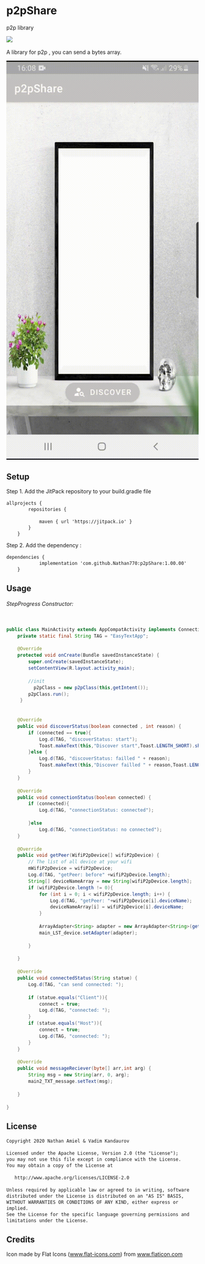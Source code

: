 # p2pShare
p2p library

[![](https://jitpack.io/v/Nathan770/p2pShare.svg)](https://jitpack.io/#Nathan770/p2pShare)

A library for p2p , you can send a bytes array.


<img src="https://github.com/Nathan770/p2pShare/blob/master/p2pShareExplication.gif"  width="512">


## Setup 

Step 1. Add the JitPack repository to your build.gradle file
```
allprojects {
		repositories {
		
			maven { url 'https://jitpack.io' }
		}
	}
```

Step 2. Add the dependency :
```
dependencies {
 	        implementation 'com.github.Nathan770:p2pShare:1.00.00'
	}
```

## Usage

###### StepProgress Constructor:
```java

public class MainActivity extends AppCompatActivity implements ConnectionSatutsCallBack {
    private static final String TAG = "EasyTextApp";

    @Override
    protected void onCreate(Bundle savedInstanceState) {
        super.onCreate(savedInstanceState);
        setContentView(R.layout.activity_main);
	      
        //init
	      p2pClass = new p2pClass(this,getIntent());
        p2pClass.run();
     }
     
    
    @Override
    public void discoverStatus(boolean connected , int reason) {
        if (connected == true){
            Log.d(TAG, "discoverStatus: start");
            Toast.makeText(this,"Discover start",Toast.LENGTH_SHORT).show();
        }else {
            Log.d(TAG, "discoverStatus: failled " + reason);
            Toast.makeText(this,"Discover failled " + reason,Toast.LENGTH_SHORT).show();
        }
    }

    @Override
    public void connectionStatus(boolean connected) {
        if (connected){
            Log.d(TAG, "connectionStatus: connected");

        }else
            Log.d(TAG, "connectionStatus: no connected");
    }

    @Override
    public void getPeer(WifiP2pDevice[] wifiP2pDevice) {
        // The list of all device at your wifi
        mWifiP2pDevice = wifiP2pDevice;
        Log.d(TAG, "getPeer: before" +wifiP2pDevice.length);
        String[] deviceNameArray = new String[wifiP2pDevice.length];
        if (wifiP2pDevice.length != 0){
            for (int i = 0; i < wifiP2pDevice.length; i++) {
                Log.d(TAG, "getPeer: "+wifiP2pDevice[i].deviceName);
                deviceNameArray[i] = wifiP2pDevice[i].deviceName;
            }

            ArrayAdapter<String> adapter = new ArrayAdapter<String>(getApplicationContext(), android.R.layout.simple_list_item_1, deviceNameArray);
            main_LST_device.setAdapter(adapter);

        }

    }

    @Override
    public void connectedStatus(String statue) {
        Log.d(TAG, "can send connected: ");

        if (statue.equals("Client")){
            connect = true;
            Log.d(TAG, "connected: ");
        }
        if (statue.equals("Host")){
            connect = true;
            Log.d(TAG, "connected: ");
        }
    }

    @Override
    public void messageReciever(byte[] arr,int arg) {
        String msg = new String(arr, 0, arg);
        main2_TXT_message.setText(msg);

    }
     
}     		
```
## License

    Copyright 2020 Nathan Amiel & Vadim Kandaurov

    Licensed under the Apache License, Version 2.0 (the "License");
    you may not use this file except in compliance with the License.
    You may obtain a copy of the License at

       http://www.apache.org/licenses/LICENSE-2.0

    Unless required by applicable law or agreed to in writing, software
    distributed under the License is distributed on an "AS IS" BASIS,
    WITHOUT WARRANTIES OR CONDITIONS OF ANY KIND, either express or implied.
    See the License for the specific language governing permissions and
    limitations under the License.

## Credits

Icon made by Flat Icons (www.flat-icons.com) from www.flaticon.com
